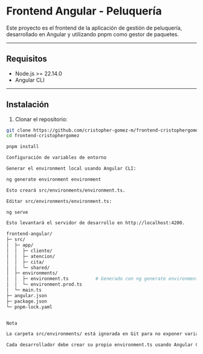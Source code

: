 # Frontend Angular - Peluquería

Este proyecto es el frontend de la aplicación de gestión de peluquería, desarrollado en Angular y utilizando pnpm como gestor de paquetes.

---

## Requisitos

- Node.js >= 22.14.0
- Angular CLI

---

## Instalación

1. Clonar el repositorio:

```bash
git clone https://github.com/cristopher-gomez-m/frontend-cristophergomez
cd frontend-cristophergomez

pnpm install

Configuración de variables de entorno

Generar el environment local usando Angular CLI:

ng generate environment environment

Esto creará src/environments/environment.ts.

Editar src/environments/environment.ts:

ng serve

Esto levantará el servidor de desarrollo en http://localhost:4200.

frontend-angular/
├─ src/
│  ├─ app/
│  │  ├─ cliente/
│  │  ├─ atencion/
│  │  ├─ cita/
│  │  └─ shared/
│  ├─ environments/
│  │  ├─ environment.ts          # Generado con ng generate environment
│  │  └─ environment.prod.ts
│  └─ main.ts
├─ angular.json
├─ package.json
└─ pnpm-lock.yaml


Nota

La carpeta src/environments/ está ignorada en Git para no exponer variables sensibles.

Cada desarrollador debe crear su propio environment.ts usando Angular CLI.

